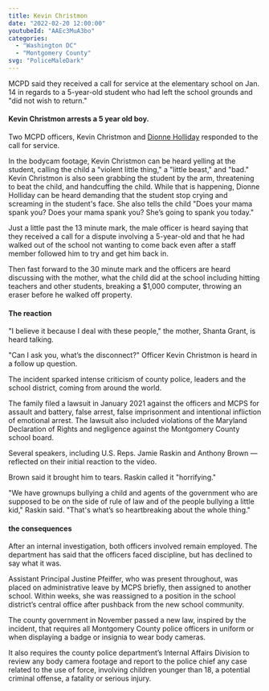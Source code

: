 ```yaml
---
title: Kevin Christmon
date: "2022-02-20 12:00:00"
youtubeId: "AAEc3MuA3bo"
categories: 
  - "Washington DC"
  - "Montgomery County"
svg: "PoliceMaleDark"
---
```


MCPD said they received a call for service at the elementary school on Jan. 14 in regards to a 5-year-old student who had left the school grounds and "did not wish to return."

#### Kevin Christmon arrests a 5 year old boy.

Two MCPD officers, Kevin Christmon and [Dionne Holliday](/dishonored/dionne-holliday) responded to the call for service.

In the bodycam footage, Kevin Christmon can be heard yelling at the student, calling the child a "violent little thing," a "little beast," and "bad."  Kevin Christmon is also seen grabbing the student by the arm, threatening to beat the child, and handcuffing the child.  While that is happening, Dionne Holliday can be heard demanding that the student stop crying and screaming in the student's face.  She also tells the child "Does your mama spank you? Does your mama spank you? She’s going to spank you today."

Just a little past the 13 minute mark, the male officer is heard saying that they received a call for a dispute involving a 5-year-old and that he had walked out of the school not wanting to come back even after a staff member followed him to try and get him back in.

Then fast forward to the 30 minute mark and the officers are heard discussing with the mother, what the child did at the school including hitting teachers and other students, breaking a $1,000 computer, throwing an eraser before he walked off property.

#### The reaction

"I believe it because I deal with these people," the mother, Shanta Grant, is heard talking.

"Can I ask you, what’s the disconnect?" Officer Kevin Christmon is heard in a follow up question.

The incident sparked intense criticism of county police, leaders and the school district, coming from around the world.

The family filed a lawsuit in January 2021 against the officers and MCPS for assault and battery, false arrest, false imprisonment and intentional infliction of emotional arrest. The lawsuit also included violations of the Maryland Declaration of Rights and negligence against the Montgomery County school board.

Several speakers, including U.S. Reps. Jamie Raskin and Anthony Brown — reflected on their initial reaction to the video.

Brown said it brought him to tears. Raskin called it "horrifying."

"We have grownups bullying a child and agents of the government who are supposed to be on the side of rule of law and of the people bullying a little kid," Raskin said. "That's what’s so heartbreaking about the whole thing."

#### the consequences

After an internal investigation, both officers involved remain employed. The department has said that the officers faced discipline, but has declined to say what it was.

Assistant Principal Justine Pfeiffer, who was present throughout, was placed on administrative leave by MCPS briefly, then assigned to another school. Within weeks, she was reassigned to a position in the school district’s central office after pushback from the new school community.

The county government in November passed a new law, inspired by the incident, that requires all Montgomery County police officers in uniform or when displaying a badge or insignia to wear body cameras.

It also requires the county police department’s Internal Affairs Division to review any body camera footage and report to the police chief any case related to the use of force, involving children younger than 18, a potential criminal offense, a fatality or serious injury.